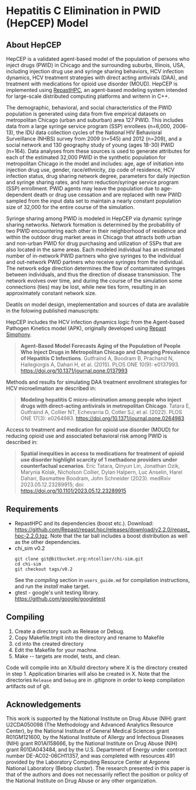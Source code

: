 # Hepatitis C Elimination in PWID (HepCEP) Model

## About HepCEP
HepCEP is a validated agent-based model of the population of persons who inject drugs (PWID) in Chicago and the surrounding suburbs, Illinois, USA, including injection drug use and syringe sharing behaviors, HCV infection dynamics, HCV treatment strategies with direct acting antivirals (DAA), and treatment with medications for opioid use disorder (MOUD). HepCEP is implemented using [RepastHPC](https://repast.github.io/repast_hpc.html), an agent-based modeling system intended for large-scale distributed computing platforms and writenn in C++.

The demographic, behavioral, and social characteristics of the PWID population is generated using data from five empirical datasets on metropolitan Chicago (urban and suburban) area 127 PWID. This includes data from a large syringe service program (SSP) enrollees (n=6,000, 2006-13), the IDU data collection cycles of the National HIV Behavioral Surveillance (NHBS) survey from 2009 (n=545) and 2012 (n=209), and a social network and 130 geography study of young (ages 18-30) PWID (n=164). Data analyses from these sources is used to generate attributes for each of the estimated 32,000 PWID in the synthetic population for metropolitan Chicago in the model and includes: age, age of initiation into injection drug use, gender, race/ethnicity, zip code of residence, HCV infection status, drug sharing network degree, parameters for daily injection and syringe sharing rates, and harm reduction/syringe service program (SSP) enrollment. PWID agents may leave the population due to age-dependent death or drug use cessation and are replaced with new PWID sampled from the input data set to maintain a nearly constant population size of 32,000 for the entire course of the simulation.

Syringe sharing among PWID is modeled in HepCEP via dynamic syringe sharing networks. Network formation is determined by the probability of two PWID encountering each other in their neighborhood of residence and within the outdoor drug market areas in Chicago that attracts both urban and non-urban PWID for drug purchasing and utilization of SSPs that are also located in the same areas. Each modeled individual has an estimated number of in-network PWID partners who give syringes to the individual and out-network PWID partners who receive syringes from the individual. The network edge direction determines the flow of contaminated syringes between individuals, and thus the direction of disease transmission. The network evolves over time, and during the course of the simulation some connections (ties) may be lost, while new ties form, resulting in an approximately constant network size.

Deatils on model design, imeplementation and sources of data are available in the folowing published manuscripts:

HepCEP includes the HCV infection dynamics logic from the Agent-based Pathogen Kinetics model (APK), originally developed using [Repast Simphony](https://repast.github.io/).

>**Agent-Based Model Forecasts Aging of the Population of People Who Inject Drugs in Metropolitan Chicago and Changing Prevalence of Hepatitis C Infections**. Gutfraind A, Boodram B, Prachand N, Hailegiorgis A, Dahari H, et al. (2015). PLOS ONE 10(9): e0137993. https://doi.org/10.1371/journal.pone.0137993

Methods and results for simulating DAA treatment enrollment strategies for HCV microelimation are described in:

>**Modeling hepatitis C micro-elimination among people who inject drugs with direct-acting antivirals in metropolitan Chicago**.
Tatara E, Gutfraind A, Collier NT, Echevarria D, Cotler SJ, et al. (2022). PLOS ONE 17(3): e0264983. https://doi.org/10.1371/journal.pone.0264983

Access to treatment and medication for opioid use disorder (MOUD) for reducing opioid use and associated behavioral risk among PWID is described in:

>**Spatial inequities in access to medications for treatment of opioid use disorder highlight scarcity of 1 methadone providers under counterfactual scenarios**. Eric Tatara, Qinyun Lin, Jonathan Ozik, Marynia Kolak, Nicholson Collier, Dylan Halpern, Luc Anselin, Harel Dahari, Basmattee Boodram, John Schneider (2023). medRxiv 2023.05.12.23289915; doi: https://doi.org/10.1101/2023.05.12.23289915 



## Requirements

* RepastHPC and its dependencies (boost etc.). Download: https://github.com/Repast/repast.hpc/releases/download/v2.2.0/repast_hpc-2.2.0.tgz. Note that the tar ball includes a boost distribution as well as the other dependencies.
* chi_sim v0.2
  ```
  git clone git@bitbucket.org:ntcollier/chi-sim.git
  cd chi-sim
  git checkout tags/v0.2
  ```
  See the *compiling* section in `users_guide.md` for compilation instructions, and run the *install* make target.
* gtest - google's unit testing library. https://github.com/google/googletest

## Compiling

1. Create a directory such as  Release or Debug.
2. Copy Makefile.tmplt into the directory and rename to Makefile
3. cd into the created directory
3. Edit the Makefile for your machne.
4. Make -- targets are model, tests, and clean.

Code will compile into an X/build directory where X is the directory
created in step 1. Application binaries will also be created in X. Note that the directories `Release` and `Debug` are in .gitignore in order to keep compilation artifacts out of git.

## Acknowledgements
This work is supported by the National Institute on Drug Abuse (NIH) grant U2CDA050098 (The Methodology and Advanced Analytics Resource Center), by the National Institute of General Medical Sciences grant R01GM121600, by the National Institute of Allergy and Infectious Diseases (NIH) grant R01AI158666, by the National Institute on Drug Abuse (NIH) grant R01DA043484, and by the U.S. Department of Energy under contract number DE-AC02-06CH11357, and was completed with resources 491 provided by the Laboratory Computing Resource Center at Argonne National Laboratory (Bebop cluster). The research presented in this paper is that of the authors and does not necessarily reflect the position or policy of the National Institute on Drug Abuse or any other organization.